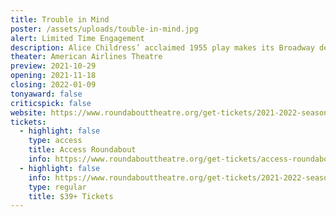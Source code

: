 ```yaml
---
title: Trouble in Mind
poster: /assets/uploads/touble-in-mind.jpg
alert: Limited Time Engagement
description: Alice Childress’ acclaimed 1955 play makes its Broadway debut.
theater: American Airlines Theatre
preview: 2021-10-29
opening: 2021-11-18
closing: 2022-01-09
tonyaward: false
criticspick: false
website: https://www.roundabouttheatre.org/get-tickets/2021-2022-season/trouble-in-mind/
tickets:
  - highlight: false
    type: access
    title: Access Roundabout
    info: https://www.roundabouttheatre.org/get-tickets/access-roundabout/
  - highlight: false
    info: https://www.roundabouttheatre.org/get-tickets/2021-2022-season/trouble-in-mind/performances
    type: regular
    title: $39+ Tickets
---
```

